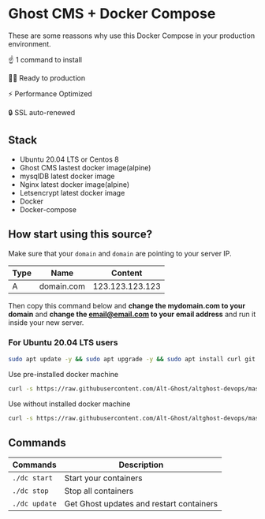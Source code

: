 # Ghost CMS + Docker Compose

These are some reassons why use this Docker Compose in your production environment.

☝️ 1 command to install

👨‍💻 Ready to production

⚡ Performance Optimized

🔒 SSL auto-renewed

## Stack

- Ubuntu 20.04 LTS or Centos 8
- Ghost CMS lastest docker image(alpine)
- mysqlDB latest docker image
- Nginx latest docker image(alpine)
- Letsencrypt latest docker image
- Docker
- Docker-compose

## How start using this source?

Make sure that your `domain` and `domain` are pointing to your server IP.

| Type | Name       | Content         |
| ---- | ---------- | --------------- |
| A    | domain.com | 123.123.123.123 |

Then copy this command below and **change the mydomain.com to your domain** and **change the email@email.com to your email address** and run it inside your new server.

### For Ubuntu 20.04 LTS users

```bash
sudo apt update -y && sudo apt upgrade -y && sudo apt install curl git cron -y && sudo apt autoremove -y
```

Use pre-installed docker machine

```bash
curl -s https://raw.githubusercontent.com/Alt-Ghost/altghost-devops/master/dc | bash -s setup mydomain.com email@email.com
```

Use without installed docker machine

```bash
curl -s https://raw.githubusercontent.com/Alt-Ghost/altghost-devops/master/dcsimple | bash -s setup mydomain.com email@email.com
```

## Commands

| Commands      | Description                              |
| ------------- | ---------------------------------------- |
| `./dc start`  | Start your containers                    |
| `./dc stop`   | Stop all containers                      |
| `./dc update` | Get Ghost updates and restart containers |

